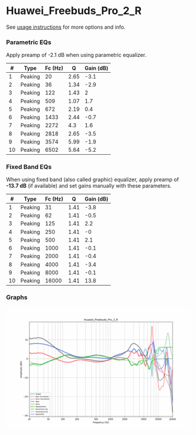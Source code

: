 # Huawei_Freebuds_Pro_2_R
See [usage instructions](https://github.com/jaakkopasanen/AutoEq#usage) for more options and info.

### Parametric EQs
Apply preamp of -2.1 dB when using parametric equalizer.

|   # | Type    |   Fc (Hz) |    Q |   Gain (dB) |
|-----|---------|-----------|------|-------------|
|   1 | Peaking |        20 | 2.65 |        -3.1 |
|   2 | Peaking |        36 | 1.34 |        -2.9 |
|   3 | Peaking |       122 | 1.43 |         2   |
|   4 | Peaking |       509 | 1.07 |         1.7 |
|   5 | Peaking |       672 | 2.19 |         0.4 |
|   6 | Peaking |      1433 | 2.44 |        -0.7 |
|   7 | Peaking |      2272 | 4.3  |         1.6 |
|   8 | Peaking |      2818 | 2.65 |        -3.5 |
|   9 | Peaking |      3574 | 5.99 |        -1.9 |
|  10 | Peaking |      6502 | 5.64 |        -5.2 |

### Fixed Band EQs
When using fixed band (also called graphic) equalizer, apply preamp of **-13.7 dB** (if available) and set gains manually with these parameters.

|   # | Type    |   Fc (Hz) |    Q |   Gain (dB) |
|-----|---------|-----------|------|-------------|
|   1 | Peaking |        31 | 1.41 |        -3.8 |
|   2 | Peaking |        62 | 1.41 |        -0.5 |
|   3 | Peaking |       125 | 1.41 |         2.2 |
|   4 | Peaking |       250 | 1.41 |        -0   |
|   5 | Peaking |       500 | 1.41 |         2.1 |
|   6 | Peaking |      1000 | 1.41 |        -0.1 |
|   7 | Peaking |      2000 | 1.41 |        -0.4 |
|   8 | Peaking |      4000 | 1.41 |        -3.4 |
|   9 | Peaking |      8000 | 1.41 |        -0.1 |
|  10 | Peaking |     16000 | 1.41 |        13.8 |

### Graphs
![](./Huawei_Freebuds_Pro_2_R.png)
